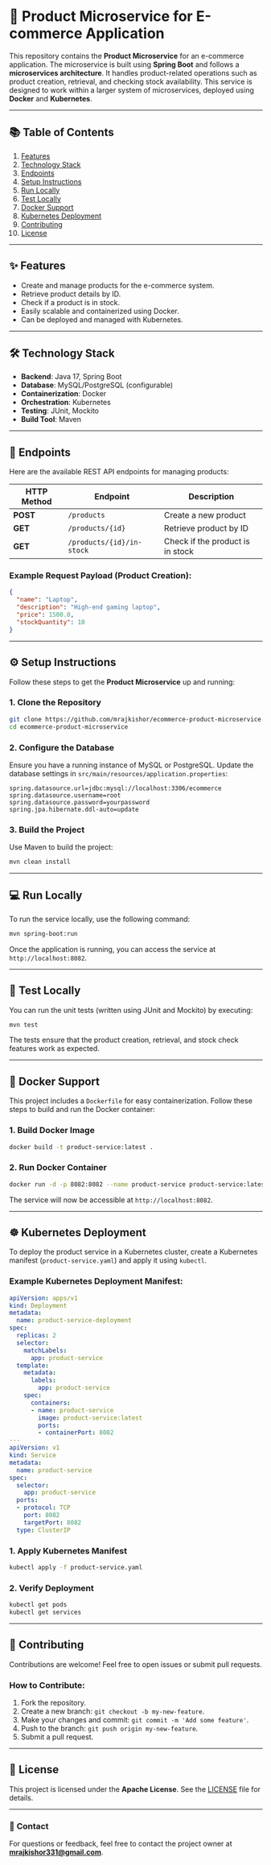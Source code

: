 # 🛒 **Product Microservice for E-commerce Application**

This repository contains the **Product Microservice** for an e-commerce application. The microservice is built using **Spring Boot** and follows a **microservices architecture**. It handles product-related operations such as product creation, retrieval, and checking stock availability. This service is designed to work within a larger system of microservices, deployed using **Docker** and **Kubernetes**.

---

## 📚 **Table of Contents**

1. [Features](#features)
2. [Technology Stack](#technology-stack)
3. [Endpoints](#endpoints)
4. [Setup Instructions](#setup-instructions)
5. [Run Locally](#run-locally)
6. [Test Locally](#test-locally)
7. [Docker Support](#docker-support)
8. [Kubernetes Deployment](#kubernetes-deployment)
9. [Contributing](#contributing)
10. [License](#license)

---

## ✨ **Features**

- Create and manage products for the e-commerce system.
- Retrieve product details by ID.
- Check if a product is in stock.
- Easily scalable and containerized using Docker.
- Can be deployed and managed with Kubernetes.

---

## 🛠️ **Technology Stack**

- **Backend**: Java 17, Spring Boot
- **Database**: MySQL/PostgreSQL (configurable)
- **Containerization**: Docker
- **Orchestration**: Kubernetes
- **Testing**: JUnit, Mockito
- **Build Tool**: Maven

---

## 🚀 **Endpoints**

Here are the available REST API endpoints for managing products:

| HTTP Method | Endpoint                            | Description                           |
|-------------|-------------------------------------|---------------------------------------|
| **POST**    | `/products`                         | Create a new product                  |
| **GET**     | `/products/{id}`                    | Retrieve product by ID                |
| **GET**     | `/products/{id}/in-stock`           | Check if the product is in stock      |

### Example Request Payload (Product Creation):

```json
{
  "name": "Laptop",
  "description": "High-end gaming laptop",
  "price": 1500.0,
  "stockQuantity": 10
}
```

---

## ⚙️ **Setup Instructions**

Follow these steps to get the **Product Microservice** up and running:

### 1. **Clone the Repository**

```bash
git clone https://github.com/mrajkishor/ecommerce-product-microservice.git
cd ecommerce-product-microservice
```

### 2. **Configure the Database**

Ensure you have a running instance of MySQL or PostgreSQL. Update the database settings in `src/main/resources/application.properties`:

```properties
spring.datasource.url=jdbc:mysql://localhost:3306/ecommerce
spring.datasource.username=root
spring.datasource.password=yourpassword
spring.jpa.hibernate.ddl-auto=update
```

### 3. **Build the Project**

Use Maven to build the project:

```bash
mvn clean install
```

---

## 💻 **Run Locally**

To run the service locally, use the following command:

```bash
mvn spring-boot:run
```

Once the application is running, you can access the service at `http://localhost:8082`.

---

## 🧪 **Test Locally**

You can run the unit tests (written using JUnit and Mockito) by executing:

```bash
mvn test
```

The tests ensure that the product creation, retrieval, and stock check features work as expected.

---

## 🐳 **Docker Support**

This project includes a `Dockerfile` for easy containerization. Follow these steps to build and run the Docker container:

### 1. **Build Docker Image**

```bash
docker build -t product-service:latest .
```

### 2. **Run Docker Container**

```bash
docker run -d -p 8082:8082 --name product-service product-service:latest
```

The service will now be accessible at `http://localhost:8082`.

---

## ☸️ **Kubernetes Deployment**

To deploy the product service in a Kubernetes cluster, create a Kubernetes manifest (`product-service.yaml`) and apply it using `kubectl`.

### Example Kubernetes Deployment Manifest:

```yaml
apiVersion: apps/v1
kind: Deployment
metadata:
  name: product-service-deployment
spec:
  replicas: 2
  selector:
    matchLabels:
      app: product-service
  template:
    metadata:
      labels:
        app: product-service
    spec:
      containers:
      - name: product-service
        image: product-service:latest
        ports:
        - containerPort: 8082
---
apiVersion: v1
kind: Service
metadata:
  name: product-service
spec:
  selector:
    app: product-service
  ports:
  - protocol: TCP
    port: 8082
    targetPort: 8082
  type: ClusterIP
```

### 1. **Apply Kubernetes Manifest**

```bash
kubectl apply -f product-service.yaml
```

### 2. **Verify Deployment**

```bash
kubectl get pods
kubectl get services
```

---

## 🤝 **Contributing**

Contributions are welcome! Feel free to open issues or submit pull requests.

### How to Contribute:
1. Fork the repository.
2. Create a new branch: `git checkout -b my-new-feature`.
3. Make your changes and commit: `git commit -m 'Add some feature'`.
4. Push to the branch: `git push origin my-new-feature`.
5. Submit a pull request.

---

## 📄 **License**

This project is licensed under the **Apache License**. See the [LICENSE](LICENSE) file for details.

---

### 📧 **Contact**

For questions or feedback, feel free to contact the project owner at **mrajkishor331@gmail.com**.

